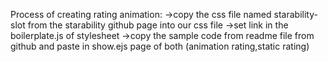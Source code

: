 Process of creating rating animation:
    ->copy the css file named starability-slot from the starability github page into our css file
    ->set link in the boilerplate.js of stylesheet
    ->copy the sample code from readme file from github and paste in show.ejs page of both (animation rating,static rating)